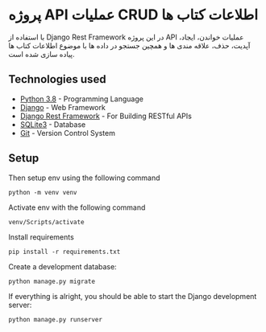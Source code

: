 # پروژه API عملیات CRUD اطلاعات کتاب ها
 با استفاده از Django Rest Framework در این پروژه API عملیات خواندن، ایجاد، آپدیت، حذف، علاقه مندی ها و همچین جستجو در داده ها با موضوع اطلاعات کتاب ها پیاده سازی شده است.

## Technologies used
- [Python 3.8](https://www.python.org/) - Programming Language
- [Django](https://docs.djangoproject.com/en/4.0/releases/4.0/) - Web Framework
- [Django Rest Framework](https://www.django-rest-framework.org/) - For Building RESTful APIs
- [SQLite3](https://www.sqlite.org/) - Database
- [Git](https://git-scm.com/doc) - Version Control System

## Setup

Then setup env using the following command
```
python -m venv venv
```
Activate env with the following command
```
venv/Scripts/activate
```
Install requirements
```
pip install -r requirements.txt
```
Create a development database:
```
python manage.py migrate
```
If everything is alright, you should be able to start the Django development server:
```
python manage.py runserver
```
